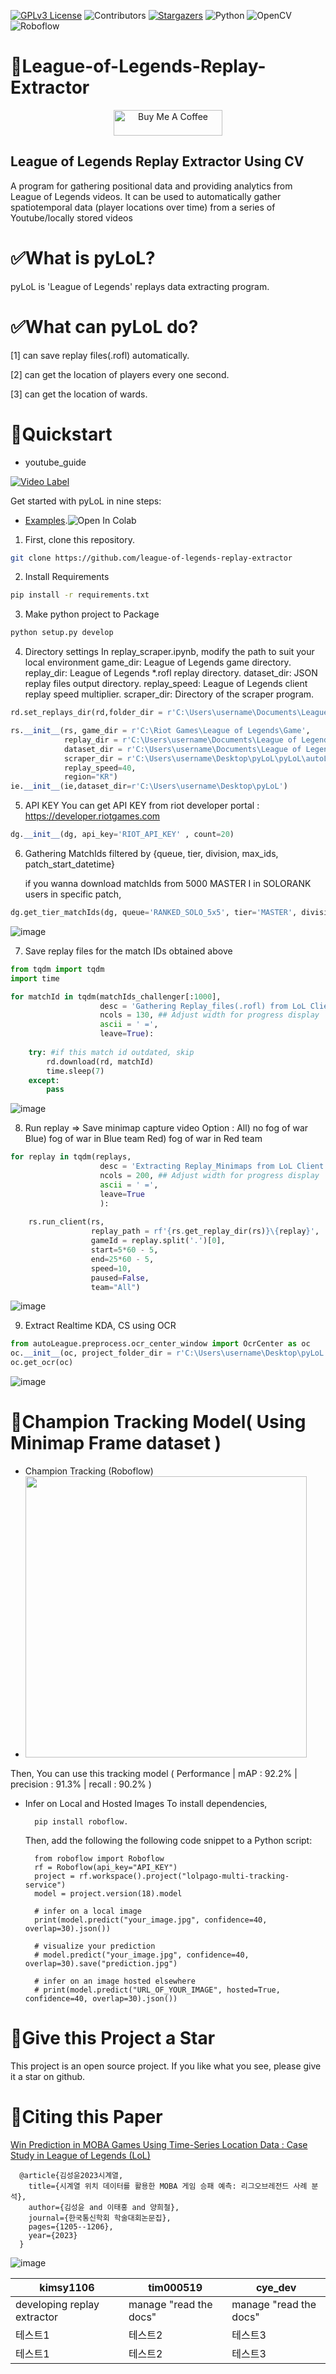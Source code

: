 [![GPLv3 License](https://img.shields.io/badge/License-GPL%20v3-yellow.svg?style=for-the-badge)](https://www.gnu.org/licenses/gpl-3.0)
![Contributors](https://img.shields.io/github/contributors/league-of-legends-replay-extractor/pyLoL.svg?style=for-the-badge)
[![Stargazers](https://img.shields.io/github/stars/league-of-legends-replay-extractor/pyLoL.svg?style=for-the-badge)](https://github.com/league-of-legends-replay-extractor/pyLoL/stargazers)
![Python](https://img.shields.io/badge/Made%20with-Python-1f425f.svg?style=for-the-badge)
![OpenCV](https://img.shields.io/badge/Uses-OpenCV-green.svg?style=for-the-badge)
![Roboflow](https://img.shields.io/badge/Uses-Roboflow-blue.svg?style=for-the-badge)

# 🚩League-of-Legends-Replay-Extractor

<p align="center">
   <a href="https://www.buymeacoffee.com/201902664" target="_blank"><img src="https://cdn.buymeacoffee.com/buttons/default-yellow.png" alt="Buy Me A Coffee" height="41" width="174"></a>   
</p>

## **League of Legends Replay Extractor Using CV**

A program for gathering positional data and providing analytics from League of Legends videos. It can be used to automatically gather spatiotemporal data (player locations over time) from a series of Youtube/locally stored videos

# ✅What is pyLoL?

pyLoL is 'League of Legends' replays data extracting program.

# ✅What can pyLoL do?

[1] can save replay files(.rofl) automatically.

[2] can get the location of players every one second.

[3] can get the location of wards.

# 🚀Quickstart

- youtube_guide

[![Video Label](http://img.youtube.com/vi/0z9_jyfS1TQ/0.jpg)](https://youtu.be/0z9_jyfS1TQ)

Get started with pyLoL in nine steps:

* [Examples](https://colab.research.google.com/drive/1HAQjHIVXE__Pb1KiBHG1I2jIQbFfWJ3q?usp=sharing).![Open In Colab](https://colab.research.google.com/assets/colab-badge.svg)

1. First, clone this repository.

```bash
git clone https://github.com/league-of-legends-replay-extractor
```

2. Install Requirements

```bash
pip install -r requirements.txt
```

3. Make python project to Package
   
```bash
python setup.py develop
```

4. Directory settings
   In replay_scraper.ipynb, modify the path to suit your local environment
   game_dir: League of Legends game directory.
   replay_dir: League of Legends *.rofl replay directory.
   dataset_dir: JSON replay files output directory.
   replay_speed: League of Legends client replay speed multiplier.
   scraper_dir: Directory of the scraper program.
   
```python
rd.set_replays_dir(rd,folder_dir = r'C:\Users\username\Documents\League of Legends\Replays')  # replay download directory

rs.__init__(rs, game_dir = r'C:\Riot Games\League of Legends\Game',                          
            replay_dir = r'C:\Users\username\Documents\League of Legends\Replays',               
            dataset_dir = r'C:\Users\username\Documents\League of Legends\Dataset',              
            scraper_dir = r'C:\Users\username\Desktop\pyLoL\pyLoL\autoLeague\replays',
            replay_speed=40,
            region="KR")
ie.__init__(ie,dataset_dir=r'C:\Users\username\Desktop\pyLoL')
```

5. API KEY
   You can get API KEY from riot developer portal : https://developer.riotgames.com
   
```python
dg.__init__(dg, api_key='RIOT_API_KEY' , count=20)
```

6. Gathering MatchIds filtered by {queue, tier, division, max_ids, patch_start_datetime}

   if you wanna download matchIds from 5000 MASTER I in SOLORANK users in specific patch,
   
```python
dg.get_tier_matchIds(dg, queue='RANKED_SOLO_5x5', tier='MASTER', division='I' , max_ids=5000, patch_start_datetime='2023.10.26')
```
![image](https://github.com/league-of-legends-replay-extractor/pyLoL/blob/main/assets/extracting_kda.png)

7. Save replay files for the match IDs obtained above

```python
from tqdm import tqdm
import time

for matchId in tqdm(matchIds_challenger[:1000], 
                    desc = 'Gathering Replay_files(.rofl) from LoL Client... ', ## Print statement for progress at the front
                    ncols = 130, ## Adjust width for progress display
                    ascii = ' =', 
                    leave=True):
    
    try: #if this match id outdated, skip
        rd.download(rd, matchId)
        time.sleep(7)
    except:
        pass
```
![image](https://github.com/league-of-legends-replay-extractor/pyLoL/blob/main/assets/gathering_replay_files.png)

8. Run replay => Save minimap capture video
   Option : All) no fog of war
            Blue) fog of war in Blue team
            Red)  fog of war in Red team
```python
for replay in tqdm(replays,
                    desc = 'Extracting Replay_Minimaps from LoL Client... ', ## Print statement for progress at the front
                    ncols = 200, ## Adjust width for progress display
                    ascii = ' =', 
                    leave=True
                    ):
    
    rs.run_client(rs,
                  replay_path = rf'{rs.get_replay_dir(rs)}\{replay}', 
                  gameId = replay.split('.')[0],
                  start=5*60 - 5, 
                  end=25*60 - 5, 
                  speed=10, 
                  paused=False, 
                  team="All")
```
![image](https://github.com/league-of-legends-replay-extractor/pyLoL/blob/main/assets/extracting_replay_minimaps.png)

9. Extract Realtime KDA, CS using OCR
    
```python
from autoLeague.preprocess.ocr_center_window import OcrCenter as oc
oc.__init__(oc, project_folder_dir = r'C:\Users\username\Desktop\pyLoL')
oc.get_ocr(oc)
```
![image](https://github.com/league-of-legends-replay-extractor/pyLoL/blob/main/assets/extracting_kda.png)

# 🎯Champion Tracking Model( Using Minimap Frame dataset )

- Champion Tracking (Roboflow)
- <img src="https://github.com/kimsy1106/league-of-legends-replay-extractor/assets/53938323/0c678dbf-82e7-4219-9f77-3faf3a58b358" width="450" height="450">

Then, You can use this tracking model ( Performance | mAP : 92.2% | precision : 91.3% | recall : 90.2% )
- Infer on Local and Hosted Images
    To install dependencies,

        pip install roboflow.

    Then, add the following the following code snippet to a Python script:
  
        from roboflow import Roboflow
        rf = Roboflow(api_key="API_KEY")
        project = rf.workspace().project("lolpago-multi-tracking-service")
        model = project.version(18).model
        
        # infer on a local image
        print(model.predict("your_image.jpg", confidence=40, overlap=30).json())
        
        # visualize your prediction
        # model.predict("your_image.jpg", confidence=40, overlap=30).save("prediction.jpg")
        
        # infer on an image hosted elsewhere
        # print(model.predict("URL_OF_YOUR_IMAGE", hosted=True, confidence=40, overlap=30).json())

# 🌠Give this Project a Star

This project is an open source project. If you like what you see, please give it a star on github.

# 📝Citing this Paper

[Win Prediction in MOBA Games Using Time-Series Location Data : Case Study in League of Legends (LoL)](https://journal-home.s3.ap-northeast-2.amazonaws.com/site/2023w/abs/0632-RRHIQ.pdf)

      @article{김성윤2023시계열,
        title={시계열 위치 데이터를 활용한 MOBA 게임 승패 예측: 리그오브레전드 사례 분석},
        author={김성윤 and 이태홍 and 양희철},
        journal={한국통신학회 학술대회논문집},
        pages={1205--1206},
        year={2023}
      }

![image](https://github.com/kimsy1106/league-of-legends-replay-extractor/assets/53938323/c33b106a-63eb-4b2e-9fca-dd89e445c2c3)


|kimsy1106|tim000519|cye_dev|
|------|---|---|
|developing replay extractor|manage "read the docs"|manage "read the docs"|
|테스트1|테스트2|테스트3|
|테스트1|테스트2|테스트3|




